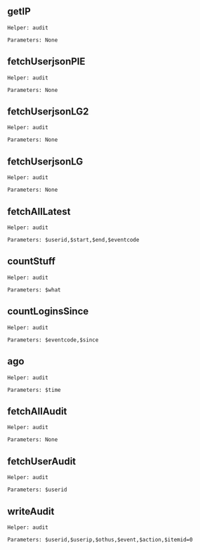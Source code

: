 ## getIP
`Helper: audit`

`Parameters: None`

## fetchUserjsonPIE
`Helper: audit`

`Parameters: None`

## fetchUserjsonLG2
`Helper: audit`

`Parameters: None`

## fetchUserjsonLG
`Helper: audit`

`Parameters: None`

## fetchAllLatest
`Helper: audit`

`Parameters: $userid,$start,$end,$eventcode`

## countStuff
`Helper: audit`

`Parameters: $what`

## countLoginsSince
`Helper: audit`

`Parameters: $eventcode,$since`

## ago
`Helper: audit`

`Parameters: $time`

## fetchAllAudit
`Helper: audit`

`Parameters: None`

## fetchUserAudit
`Helper: audit`

`Parameters: $userid`

## writeAudit
`Helper: audit`

`Parameters: $userid,$userip,$othus,$event,$action,$itemid=0`
